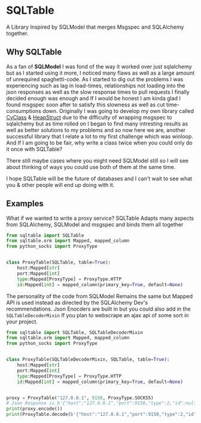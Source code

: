 # SQLTable
A Library Inspired by SQLModel that merges Msgspec and SQLAlchemy together. 



## Why SQLTable
As a fan of __SQLModel__ I was fond of the way it worked over just sqlalchemy but as 
I started using it more, I noticed many flaws as well as a large amount of unrequired spaghetti-code.
As I started to dig out the problems I was experiencing such as lag in load-times, relationships not 
loading into the json responses as well as the slow response times to pull requests I finally decided 
enough was enough and If I would be honest I am kinda glad I found msgspec soon after to satisfy this 
slowness as well as cut time-consumptions down. Originally I was going to develop my own library called
[CyClass](https://github.com/Vizonex/Cyclass) & [HeapStruct](https://github.com/Vizonex/heapstruct)
due to the difficulty of wrapping msgspec to sqlalchemy but as time rolled on I began to find many intresting 
results as well as better solutions to my problems and so now here we are, another successful library that 
I relate a lot to my first challenge which was winloop. And If I am going to be fair, why write a class twice 
when you could only do it once with SQLTable? 

There still maybe cases where you might need SQLModel still so I will see about thinking of ways you could use 
both of them at the same time.

I hope SQLTable will be the future of databases and I can't wait to see what you & other people will end up 
doing with it. 

## Examples
What if we wanted to write a proxy service? SQLTable Adapts many aspects from SQLAlchemy, SQLModel and msgspec 
and binds them all together
```python
from sqltable import SQLTable
from sqltable.orm import Mapped, mapped_column
from python_socks import ProxyType


class ProxyTable(SQLTable, table=True):    
    host:Mapped[str]
    port:Mapped[int]
    type:Mapped[ProxyType] = ProxyType.HTTP
    id:Mapped[int] = mapped_column(primary_key=True, default=None)


```

The personality of the code from SQLModel Remains the same but Mapped API is used instead as directed by the SQLAlchemy Dev's 
recommendations. Json Enocders are built in but you could also add in the `SQLTableDecoderMixin` If you plan to webscrape 
an ajax api of some sort in your project.

```python
from sqltable import SQLTable, SQLTableDecoderMixin
from sqltable.orm import Mapped, mapped_column
from python_socks import ProxyType


class ProxyTable(SQLTableDecoderMixin, SQLTable, table=True):    
    host:Mapped[str]
    port:Mapped[int]
    type:Mapped[ProxyType] = ProxyType.HTTP
    id:Mapped[int] = mapped_column(primary_key=True, default=None)


proxy = ProxyTable("127.0.0.1", 9150, ProxyType.SOCKS5)
# Json Response is b'{"host":"127.0.0.1","port":9150,"type":2,"id":null}'
print(proxy.encode())
print(ProxyTable.decode(b'{"host":"127.0.0.1","port":9150,"type":2,"id":null}'))
```
 










